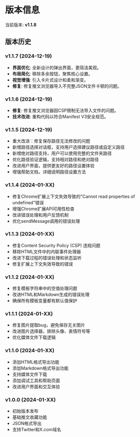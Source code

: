 # 版本信息

当前版本: **v1.1.8**

## 版本历史

### v1.1.7 (2024-12-19)
- **界面优化**: 全新设计的弹出界面，更简洁美观。
- **布局简化**: 移除多余按钮，聚焦核心设置。
- **视觉增强**: 引入卡片式设计和柔和渐变。
- **修复**: 修复推文浏览器导入不完整JSON文件卡顿的问题。

### v1.1.6 (2024-12-19)
- **修复**: 修复推文浏览器因CSP限制无法导入文件的问题。
- **技术改进**: 重构代码以符合Manifest V3安全规范。

### v1.1.5 (2024-12-19)
- 重大改进：修复保存路径无法修改的问题
- 新增路径选择对话框，支持用户选择建议路径或自定义路径
- 新增绝对路径支持，用户可以使用完整的文件夹路径
- 优化路径验证逻辑，支持相对路径和绝对路径
- 改进用户界面，提供更友好的路径设置体验
- 增强帮助文档，详细说明路径设置方法

### v1.1.4 (2024-01-XX)
- 修复Chrome扩展上下文失效导致的"Cannot read properties of undefined"错误
- 增强Chrome扩展API可用性检查
- 改进错误处理和用户反馈机制
- 优化sendMessage调用的错误处理

### v1.1.3 (2024-01-XX)
- 修复Content Security Policy (CSP) 违规问题
- 移除HTML文件中的内联事件处理器
- 改进下载过程的错误处理和状态监听
- 修复扩展上下文失效导致的错误

### v1.1.2 (2024-01-XX)
- 修复模板字符串中的空值处理问题
- 改进HTML和Markdown生成的错误处理
- 确保所有模板变量都有默认值保护

### v1.1.1 (2024-01-XX)
- 修复图片提取bug，避免保存无关图片
- 改进图片选择器，排除头像、表情符号等
- 优化媒体文件下载逻辑

### v1.1.0 (2024-01-XX)
- 添加HTML格式导出功能
- 添加Markdown格式导出功能
- 支持媒体文件下载
- 添加调试工具和帮助页面
- 改进用户界面和交互体验

### v1.0.0 (2024-01-XX)
- 初始版本发布
- 基础推文收藏功能
- JSON格式导出
- 支持Twitter和X.com域名